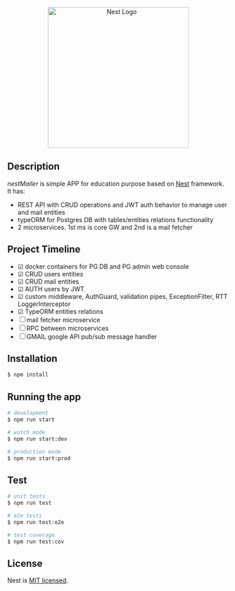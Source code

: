 <p align="center">
  <a href="http://nestjs.com/" target="blank"><img src="https://nestjs.com/img/logo_text.svg" width="320" alt="Nest Logo" /></a>
</p>

## Description

*nestMailer* is simple APP for education purpose based on [Nest](https://github.com/nestjs/nest) framework.
It has: 
- REST API with CRUD operations and JWT auth behavior to manage user and mail entities
- typeORM for Postgres DB with tables/entities relations functionality
- 2 microservices. 1st ms is core GW and 2nd is a mail fetcher   

## Project Timeline
- &#9745; docker containers for PG DB and PG admin web console
- &#9745; CRUD users entities 
- &#9745; CRUD mail entities
- &#9745; AUTH users by JWT
- &#9745; custom middleware, AuthGuard, validation pipes, ExceptionFilter, RTT LoggerInterceptor
- &#9745; TypeORM entities relations
- &#9744; mail fetcher microservice
- &#9744; RPC between microservices
- &#9744; GMAIL google API pub/sub message handler

## Installation

```bash
$ npm install
```

## Running the app

```bash
# development
$ npm run start

# watch mode
$ npm run start:dev

# production mode
$ npm run start:prod
```

## Test

```bash
# unit tests
$ npm run test

# e2e tests
$ npm run test:e2e

# test coverage
$ npm run test:cov
```

## License

  Nest is [MIT licensed](LICENSE).
